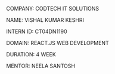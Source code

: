 COMPANY: CODTECH IT SOLUTIONS

NAME: VISHAL KUMAR KESHRI

INTERN ID: CT04DN1190

DOMAIN: REACT.JS WEB DEVELOPMENT

DURATION: 4 WEEK

MENTOR: NEELA SANTOSH
